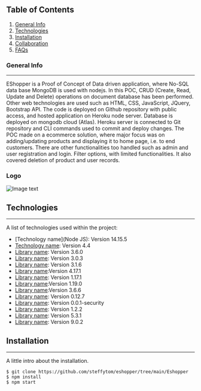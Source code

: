 ## Table of Contents
1. [General Info](#general-info)
2. [Technologies](#technologies)
3. [Installation](#installation)
4. [Collaboration](#collaboration)
5. [FAQs](#faqs)
### General Info
***
EShopper is a Proof of Concept of Data driven application, where No-SQL data base MongoDB is used with nodejs. In this POC, CRUD (Create, Read, Update and Delete) operations on document database has been performed. Other web technologies are used such as HTML, CSS, JavaScript, JQuery, Bootstrap API.
The code is deployed on Github repository with public access, and hosted application on Heroku node server. Database is deployed on mongodb cloud (Atlas). Heroku server is connected to Git repository and CLI commands used to commit and deploy changes.
The POC made on a ecommerce solution, where major focus was on adding/updating products and displaying it to home page, i.e. to end customers. There are other functionalities too handled such as admin and user registration and login. Filter options, with limited functionalities. It also covered deletion of product and user records. 
### Logo
![Image text](https://erashopper.herokuapp.com/home/logo.png)
## Technologies
***
A list of technologies used within the project:
* [Technology name](Node JS): Version 14.15.5 
* [Technology name](MondoDB): Version 4.4
* [Library name](jQuery): Version 3.6.0
* [Library name](Bootstrap): Version 3.0.3
* [Library name](ejs): Version 3.1.6
* [Library name](express):Version 4.17.1
* [Library name](express-session): Version 1.17.1
* [Library name](body-parser):Version 1.19.0
* [Library name](mongodb):Version 3.6.6
* [Library name](path): Version 0.12.7
* [Library name](fs): Version 0.0.1-security
* [Library name](formidable): Version 1.2.2
* [Library name](express-validator): Version 5.3.1
* [Library name](dotenv): Version 9.0.2
## Installation
***
A little intro about the installation. 
```
$ git clone https://github.com/steffytom/eshopper/tree/main/Eshopper
$ npm install
$ npm start
```
